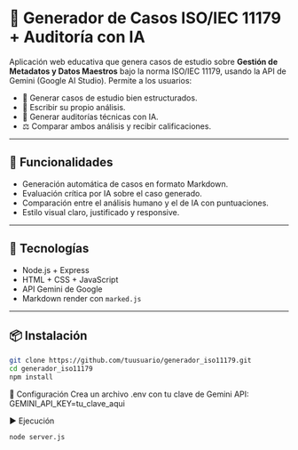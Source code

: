 # 🧾 Generador de Casos ISO/IEC 11179 + Auditoría con IA

Aplicación web educativa que genera casos de estudio sobre **Gestión de Metadatos y Datos Maestros** bajo la norma ISO/IEC 11179, usando la API de Gemini (Google AI Studio). Permite a los usuarios:

- 🧠 Generar casos de estudio bien estructurados.
- 📝 Escribir su propio análisis.
- 🤖 Generar auditorías técnicas con IA.
- ⚖️ Comparar ambos análisis y recibir calificaciones.

---

## 🚀 Funcionalidades

- Generación automática de casos en formato Markdown.
- Evaluación crítica por IA sobre el caso generado.
- Comparación entre el análisis humano y el de IA con puntuaciones.
- Estilo visual claro, justificado y responsive.

---

## 🔧 Tecnologías

- Node.js + Express
- HTML + CSS + JavaScript
- API Gemini de Google
- Markdown render con `marked.js`

---

## 📦 Instalación

```bash
git clone https://github.com/tuusuario/generador_iso11179.git
cd generador_iso11179
npm install
```

🔐 Configuración
Crea un archivo .env con tu clave de Gemini API:
GEMINI_API_KEY=tu_clave_aqui


▶️ Ejecución
```
node server.js
```
